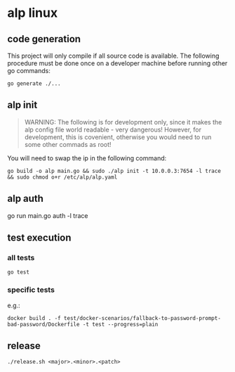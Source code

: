 # alp linux

## code generation
This project will only compile if all source code is available.
The following procedure must be done once on a developer machine before running other go commands:
```
go generate ./...
```

## alp init
> WARNING: The following is for development only, since it makes the alp config file world readable - very dangerous!
> However, for development, this is covenient, otherwise you would need to run some other commads as root!

You will need to swap the ip in the following command:
```
go build -o alp main.go && sudo ./alp init -t 10.0.0.3:7654 -l trace && sudo chmod o+r /etc/alp/alp.yaml
```

## alp auth
go run main.go auth -l trace

## test execution

### all tests
```
go test
```

### specific tests
e.g.:
```
docker build . -f test/docker-scenarios/fallback-to-password-prompt-bad-password/Dockerfile -t test --progress=plain
```

## release

```
./release.sh <major>.<minor>.<patch>
```
